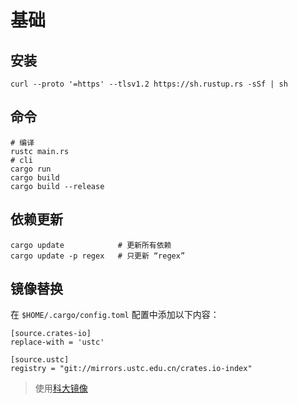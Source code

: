<!--
 * @Author: Joe me@qjidea.com
 * @Date: 2022-09-27 10:49:56
 * @LastEditors: Joe me@qjidea.com
 * @LastEditTime: 2022-09-27 11:23:16
 * @Description: 安装与使用
 * Copyright (c) 2022 by Joe me@qjidea.com, All Rights Reserved. 
-->
# 基础

## 安装
```shell
curl --proto '=https' --tlsv1.2 https://sh.rustup.rs -sSf | sh
```

## 命令
```shell
# 编译
rustc main.rs
# cli
cargo run
cargo build
cargo build --release
```

## 依赖更新
```shell
cargo update            # 更新所有依赖
cargo update -p regex   # 只更新 “regex”
```
## 镜像替换
在 `$HOME/.cargo/config.toml` 配置中添加以下内容：
```shell
[source.crates-io]
replace-with = 'ustc'

[source.ustc]
registry = "git://mirrors.ustc.edu.cn/crates.io-index"

```
> 使用[科大镜像](https://mirrors.ustc.edu.cn/help/crates.io-index.html)
